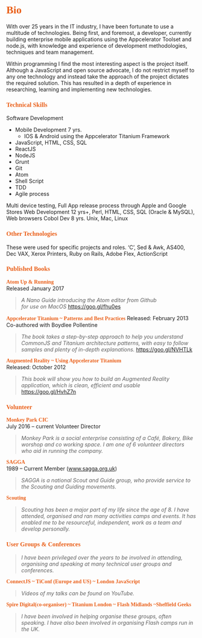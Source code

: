 # <span style="color: #EA601A; font-family: HoboStd">Bio<span> 

With over 25 years in the IT industry, I have been fortunate to use a multitude of technologies. Being first, and foremost, a developer, currently building enterprise mobile applications using the Appcelerator Toolset and node.js, with knowledge and experience of development methodologies, techniques and team management.

Within programming I find the most interesting aspect is the project itself. Although a JavaScript and open source advocate, I do not restrict myself to any one technology and instead take the approach of the project dictates the required solution. This has resulted in a depth of experience in researching, learning and implementing new technologies. 

### <span style="color: #EA601A; font-family: HoboStd">Technical Skills</span>

Software Development

+ Mobile Development 7 yrs.
	+ IOS & Android using the Appcelerator Titanium Framework
+ JavaScript, HTML, CSS, SQL
+ ReactJS
+ NodeJS
+ Grunt
+ Git
+ Atom
+ Shell Script
+ TDD
+ Agile process  

Multi device testing, Full App release process through Apple and Google Stores
Web Development 12 yrs+,
Perl, HTML, CSS, SQL (Oracle & MySQL), Web browsers
Cobol Dev 8 yrs.
Unix, Mac, Linux

### <span style="color: #EA601A; font-family: HoboStd">Other Technologies</span>

These were used for specific projects and roles.
‘C’, Sed & Awk, AS400, Dec VAX, Xerox Printers, Ruby on Rails, Adobe Flex, ActionScript
		
### <span style="color: #EA601A; font-family: HoboStd">Published Books</span>

**<span style="color: #EA601A; font-family: HoboStd">Atom Up & Running</span>**  
Released January 2017  

>*A Nano Guide introducing the Atom editor from Github  
for use on MacOS*  <https://goo.gl/fhu0es>

**<span style="color: #EA601A; font-family: HoboStd">Appcelerator Titanium ~ Patterns and Best Practices</span>**
Released: February 2013  
Co-authored with Boydlee Pollentine  

>*The book takes a step-by-step approach to help you understand CommonJS and Titanium architecture patterns, with easy to follow samples and plenty of in-depth explanations.* <https://goo.gl/NVHTLk>

**<span style="color: #EA601A; font-family: HoboStd">Augmented Reality ~ Using Appcelerator Titanium</span>**  
Released: October 2012

>*This book will show you how to build an Augmented Reality application, which is clean, efficient and usable* <https://goo.gl/HvhZ7n>


### <span style="color: #EA601A; font-family: HoboStd">Volunteer</span>

**<span style="color: #EA601A; font-family: HoboStd">Monkey Park CIC</span>**  
July 2016 – current		Volunteer Director

>*Monkey Park is a social enterprise consisting of a Café, Bakery, Bike worshop and co working space. I am one of 6 volunteer directors who aid in running the company.*

**<span style="color: #EA601A; font-family: HoboStd">SAGGA</span>**  
1989 – Current			Member (www.sagga.org.uk)

>*SAGGA is a national Scout and Guide group, who provide service to the Scouting and Guiding movements.*

**<span style="color: #EA601A; font-family: HoboStd">Scouting</span>**

>*Scouting has been a major part of my life since the age of 8. I have attended, organised and ran many activities camps and events. It has enabled me to be resourceful, independent, work as a team and develop personally.*

### <span style="color: #EA601A; font-family: HoboStd">User Groups & Conferences</span>

>*I have been privileged over the years to be involved in attending, organising and speaking at many technical user groups and conferences.*

**<span style="color: #EA601A; font-family: HoboStd">ConnectJS ~ TiConf (Europe and US)	~ London JavaScript</span>**

>*Videos of my talks can be found on YouTube.*

**<span style="color: #EA601A; font-family: HoboStd">Spire Digital(co-organiser) ~ Titanium London ~ Flash Midlands ~Sheffield Geeks</span>**

>*I have been involved in helping organise these groups, often speaking. I have also been involved in organising Flash camps run in the UK.*
